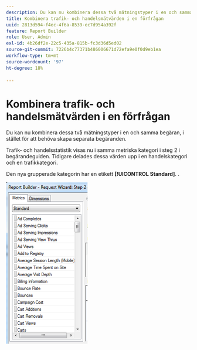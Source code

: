 ```yaml
---
description: Du kan nu kombinera dessa två mätningstyper i en och samma begäran, i stället för att behöva skapa separata begäranden.
title: Kombinera trafik- och handelsmätvärden i en förfrågan
uuid: 2813d594-f4ec-4f6a-8539-ec7d954a392f
feature: Report Builder
role: User, Admin
exl-id: 4b26df2e-22c5-435a-815b-fc3d36d5ed02
source-git-commit: 7226b4c77371b486006671d72efa9e0f0d9eb1ea
workflow-type: tm+mt
source-wordcount: '97'
ht-degree: 18%

---
```


# Kombinera trafik- och handelsmätvärden i en förfrågan

Du kan nu kombinera dessa två mätningstyper i en och samma begäran, i stället för att behöva skapa separata begäranden.

Trafik- och handelsstatistik visas nu i samma metriska kategori i steg 2 i begärandeguiden. Tidigare delades dessa värden upp i en handelskategori och en trafikkategori.

Den nya grupperade kategorin har en etikett **[!UICONTROL Standard]**. .

![](assets/standard_metrics.png)
